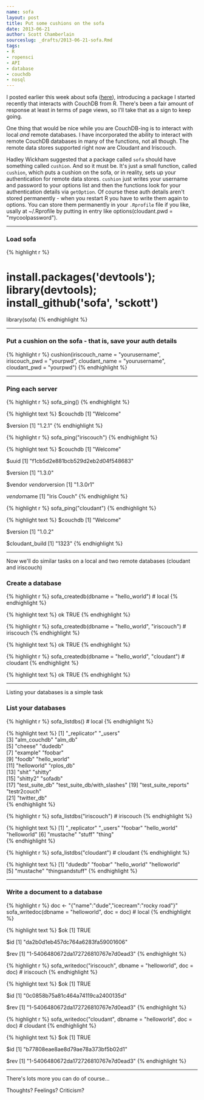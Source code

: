 ```yaml
---
name: sofa
layout: post
title: Put some cushions on the sofa
date: 2013-06-21
author: Scott Chamberlain
sourceslug: _drafts/2013-06-21-sofa.Rmd
tags:
- R
- ropensci
- API
- database
- couchdb
- nosql
---
```


I posted earlier this week about sofa ([here][blog]), introducing a package I started recently that interacts with CouchDB from R. There's been a fair amount of response at least in terms of page views, so I'll take that as a sign to keep going. 

One thing that would be nice while you are CouchDB-ing is to interact with local *and* remote databases. I have incorporated the ability to interact with remote CouchDB databases in many of the functions, not all though. The remote data stores supported right now are Cloudant and Iriscouch. 

Hadley Wickham suggested that a package called `sofa` should have something called `cushion`. And so it must be. It's just a small function, called `cushion`, which puts a cushion on the sofa, or in reality, sets up your authentication for remote data stores. `cushion` just writes your username and password to your options list and then the functions look for your authentication details via `getOption`. Of course these auth details aren't stored permanently - when you restart R you have to write them again to options. You can store them permanently in your `.Rprofile` file if you like, usally at ~/.Rprofile by putting in entry like options(cloudant.pwd = "mycoolpassword").

***************

### Load sofa

{% highlight r %}
# install.packages('devtools'); library(devtools); install_github('sofa', 'sckott')
library(sofa)
{% endhighlight %}


***************

### Put a cushion on the sofa - that is, save your auth details


{% highlight r %}
cushion(iriscouch_name = "yourusername", iriscouch_pwd = "yourpwd", 
    cloudant_name = "yourusername", cloudant_pwd = "yourpwd")
{% endhighlight %}


***************

### Ping each server

{% highlight r %}
sofa_ping()
{% endhighlight %}



{% highlight text %}
$couchdb
[1] "Welcome"

$version
[1] "1.2.1"
{% endhighlight %}



{% highlight r %}
sofa_ping("iriscouch")
{% endhighlight %}



{% highlight text %}
$couchdb
[1] "Welcome"

$uuid
[1] "f1cb5d2e881bcb529d2eb2d04f548683"

$version
[1] "1.3.0"

$vendor
$vendor$version
[1] "1.3.0r1"

$vendor$name
[1] "Iris Couch"
{% endhighlight %}



{% highlight r %}
sofa_ping("cloudant")
{% endhighlight %}



{% highlight text %}
$couchdb
[1] "Welcome"

$version
[1] "1.0.2"

$cloudant_build
[1] "1323"
{% endhighlight %}


***************

Now we'll do similar tasks on a local and two remote databases (cloudant and iriscouch)

### Create a database

{% highlight r %}
sofa_createdb(dbname = "hello_world")  # local
{% endhighlight %}



{% highlight text %}
  ok 
TRUE 
{% endhighlight %}



{% highlight r %}
sofa_createdb(dbname = "hello_world", "iriscouch")  # iriscouch
{% endhighlight %}



{% highlight text %}
  ok 
TRUE 
{% endhighlight %}



{% highlight r %}
sofa_createdb(dbname = "hello_world", "cloudant")  # cloudant
{% endhighlight %}



{% highlight text %}
  ok 
TRUE 
{% endhighlight %}


***************

Listing your databases is a simple task

### List your databases

{% highlight r %}
sofa_listdbs()  # local
{% endhighlight %}



{% highlight text %}
 [1] "_replicator"                "_users"                    
 [3] "alm_couchdb"                "alm_db"                    
 [5] "cheese"                     "dudedb"                    
 [7] "example"                    "foobar"                    
 [9] "foodb"                      "hello_world"               
[11] "helloworld"                 "rplos_db"                  
[13] "shit"                       "shitty"                    
[15] "shitty2"                    "sofadb"                    
[17] "test_suite_db"              "test_suite_db/with_slashes"
[19] "test_suite_reports"         "testr2couch"               
[21] "twitter_db"                
{% endhighlight %}



{% highlight r %}
sofa_listdbs("iriscouch")  # iriscouch
{% endhighlight %}



{% highlight text %}
[1] "_replicator" "_users"      "foobar"      "hello_world" "helloworld" 
[6] "mustache"    "stuff"       "thing"      
{% endhighlight %}



{% highlight r %}
sofa_listdbs("cloudant")  # cloudant
{% endhighlight %}



{% highlight text %}
[1] "dudedb"         "foobar"         "hello_world"    "helloworld"    
[5] "mustache"       "thingsandstuff"
{% endhighlight %}


***************

### Write a document to a database

{% highlight r %}
doc <- "{\"name\":\"dude\",\"icecream\":\"rocky road\"}"
sofa_writedoc(dbname = "helloworld", doc = doc)  # local
{% endhighlight %}



{% highlight text %}
$ok
[1] TRUE

$id
[1] "da2b0d1eb457dc764a6283fa59001606"

$rev
[1] "1-5406480672da172726810767e7d0ead3"
{% endhighlight %}



{% highlight r %}
sofa_writedoc("iriscouch", dbname = "helloworld", doc = doc)  # iriscouch
{% endhighlight %}



{% highlight text %}
$ok
[1] TRUE

$id
[1] "0c0858b75a81c464a74119ca2400135d"

$rev
[1] "1-5406480672da172726810767e7d0ead3"
{% endhighlight %}



{% highlight r %}
sofa_writedoc("cloudant", dbname = "helloworld", doc = doc)  # cloudant
{% endhighlight %}



{% highlight text %}
$ok
[1] TRUE

$id
[1] "b77808eae8ae8d79ae78a373bf5b02d1"

$rev
[1] "1-5406480672da172726810767e7d0ead3"
{% endhighlight %}

***************

There's lots more you can do of course...

Thoughts? Feelings? Criticism?

[blog]: http://sckott.github.io/2013/06/couch/
